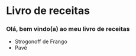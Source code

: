 ﻿


# Livro de receitas
### Olá, bem vindo(a) ao meu livro de receitas
 - Strogonoff de Frango
 - Pavê
